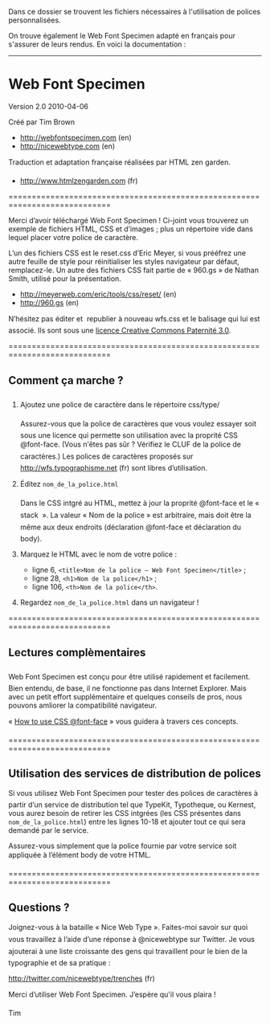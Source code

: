 Dans ce dossier se trouvent les fichiers nécessaires à l'utilisation de polices personnalisées.

On trouve également le Web Font Specimen adapté en français pour s'assurer de leurs rendus. En voici la documentation :

---

# Web Font Specimen

Version 2.0
2010-04-06

Créé par Tim Brown

 - http://webfontspecimen.com (en)
 - http://nicewebtype.com (en)

Traduction et adaptation française réalisées par HTML zen garden.

 - http://www.htmlzengarden.com (fr)

============================================================================

Merci d’avoir téléchargé Web Font Specimen ! Ci-joint vous trouverez un
exemple de fichiers HTML, CSS et d’images ; plus un répertoire vide dans
lequel placer votre police de caractère.

L’un des fichiers CSS est le reset.css d’Eric Meyer, si vous prééfrez une
autre feuille de style pour réinitialiser les styles navigateur par défaut,
remplacez-le. Un autre des fichiers CSS fait partie de « 960.gs » de Nathan
Smith, utilisé pour la présentation.

 - http://meyerweb.com/eric/tools/css/reset/ (en)
 - http://960.gs (en)

N’hésitez pas éditer et  republier à nouveau wfs.css et le balisage qui
lui est associé. Ils sont sous une
[licence Creative Commons Paternité 3.0](http://creativecommons.org/licenses/by/3.0/us/deed.fr).

============================================================================

## Comment ça marche ?


1. Ajoutez une police de caractère dans le répertoire css/type/

   Assurez-vous que la police de caractères que vous voulez essayer soit
   sous une licence qui permette son utilisation avec la proprité CSS
   @font-face. (Vous n’êtes pas sûr ? Vérifiez le CLUF de la police de
   caractères.) Les polices de caractères proposés sur
   http://wfs.typographisme.net (fr) sont libres d’utilisation.


2. Éditez `nom_de_la_police.html`

   Dans le CSS intgré au HTML, mettez à jour la proprité @font-face et le
   « stack  ». La valeur « Nom de la police » est arbitraire, mais doit être
   la même aux deux endroits (déclaration @font-face et déclaration du
   body).


3. Marquez le HTML avec le nom de votre police :

   - ligne 6, `<title>Nom de la police – Web Font Specimen</title>` ;
   - ligne 28, `<h1>Nom de la police</h1>` ;
   - ligne 106, `<th>Nom de la police</th>`.
   

4. Regardez `nom_de_la_police.html` dans un navigateur !


============================================================================

## Lectures complèmentaires


Web Font Specimen est conçu pour être utilisé rapidement et
facilement. Bien entendu, de base, il ne fonctionne pas dans Internet
Explorer. Mais avec un petit effort supplémentaire et quelques conseils de
pros, nous pouvons amliorer la compatibilité navigateur.

« [How to use CSS @font-face](http://nicewebtype.com/x/u) » vous guidera à
travers ces concepts.

============================================================================

## Utilisation des services de distribution de polices


Si vous utilisez Web Font Specimen pour tester des polices de caractères à
partir d’un service de distribution tel que TypeKit, Typotheque, ou Kernest,
vous aurez besoin de retirer les CSS intgrées (les CSS présentes dans
`nom_de_la_police.html`) entre les lignes 10-18 et ajouter tout ce qui sera
demandé par le service.

Assurez-vous simplement que la police fournie par votre service soit
appliquée à l’élément body de votre HTML.


============================================================================

## Questions ?

Joignez-vous à la bataille « Nice Web Type ». Faites-moi savoir sur quoi
vous travaillez à l’aide d’une réponse à @nicewebtype sur Twitter. Je vous
ajouterai à une liste croissante des gens qui travaillent pour le bien de
la typographie et de sa pratique :

http://twitter.com/nicewebtype/trenches (fr)

Merci d’utiliser Web Font Specimen. J’espère qu'il vous plaira !

Tim